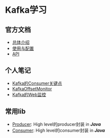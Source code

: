 # Kafka学习

## 官方文档

- [总体介绍](http://www.rowkey.me/blog/2015/05/30/kafka-intro/)
- [使用与配置](http://www.rowkey.me/blog/2015/05/30/kafka-usage/)
- [API](http://kafka.apache.org/documentation.html#producerapi)

## 个人笔记

- [Kafka的Consumer关键点](http://www.rowkey.me/blog/2015/05/30/kafka-consumer/) 
- [KafkaOffsetMonitor](https://github.com/quantifind/KafkaOffsetMonitor)
- [Kafka的Web监控](https://github.com/claudemamo/kafka-web-console)

## 常用lib

- [Producer](https://github.com/Suishenyun/kafka-producer): High level的producer封装 in ***Java***
- [Consumer](https://github.com/Suishenyun/kafka-consumer): High level的consumer封装 in ***Java***

